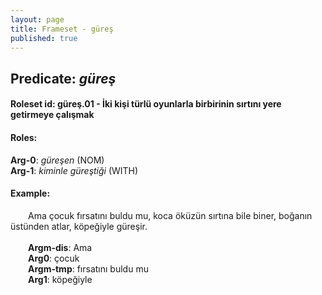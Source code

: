 ```yaml
---
layout: page
title: Frameset - güreş
published: true
---
```

<h2>Predicate: <i>güreş</i></h2>
<h4>Roleset id: güreş.01 - İki kişi türlü oyunlarla birbirinin sırtını yere getirmeye çalışmak<br>
<h4>Roles:</h4>
<b>Arg-0</b>: <i>güreşen</i>  (NOM) <br>
<b>Arg-1</b>: <i>kiminle güreştiği</i>  (WITH) <br>
<h4>Example:</h4>
&emsp;&emsp;Ama çocuk fırsatını buldu mu, koca öküzün sırtına bile biner, boğanın üstünden atlar, köpeğiyle güreşir.<br><br>
&emsp;&emsp;<b>Argm-dis</b>:  Ama<br>
&emsp;&emsp;<b>Arg0</b>:  çocuk<br>
&emsp;&emsp;<b>Argm-tmp</b>:  fırsatını buldu mu<br>
&emsp;&emsp;<b>Arg1</b>:  köpeğiyle<br>

